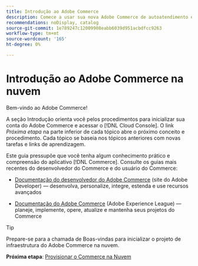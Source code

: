 ```yaml
---
title: Introdução ao Adobe Commerce
description: Comece a usar sua nova Adobe Commerce de autoatendimento em infraestrutura em nuvem e saiba como criar e implantar uma loja da Adobe Commerce em minutos.
recommendations: noDisplay, catalog
source-git-commit: 1e789247c12009908eabb6039d951acbdfcc9263
workflow-type: tm+mt
source-wordcount: '165'
ht-degree: 0%

---
```


# Introdução ao Adobe Commerce na nuvem

Bem-vindo ao Adobe Commerce!

A seção Introdução orienta você pelos procedimentos para inicializar sua conta do Adobe Commerce e acessar o [!DNL Cloud Console]. O link _Próxima etapa_ na parte inferior de cada tópico abre o próximo conceito e procedimento. Cada tópico se baseia nos tópicos anteriores com novas tarefas e links de aprendizagem.

Este guia pressupõe que você tenha algum conhecimento prático e compreensão do aplicativo [!DNL Commerce]. Consulte os guias mais recentes do desenvolvedor do Commerce e do usuário do Commerce:

- [Documentação do desenvolvedor do Adobe Commerce](https://developer.adobe.com/commerce/docs/) (site do Adobe Developer) — desenvolva, personalize, integre, estenda e use recursos avançados

- [Documentação do Adobe Commerce](https://experienceleague.adobe.com/docs/commerce.html) (Adobe Experience League) — planeje, implemente, opere, atualize e mantenha seus projetos do Commerce

>[!TIP]
>
>Prepare-se para a chamada de Boas-vindas para inicializar o projeto de infraestrutura do Adobe Commerce na nuvem.
>
>**Próxima etapa**: [Provisionar o Commerce na Nuvem](new-project.md)
